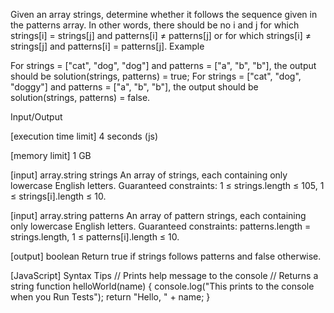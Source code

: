 Given an array strings, determine whether it follows the sequence given in the patterns array. In other words, there should be no i and j for which strings[i] = strings[j] and patterns[i] ≠ patterns[j] or for which strings[i] ≠ strings[j] and patterns[i] = patterns[j].
Example

For strings = ["cat", "dog", "dog"] and patterns = ["a", "b", "b"], the output should be
solution(strings, patterns) = true;
For strings = ["cat", "dog", "doggy"] and patterns = ["a", "b", "b"], the output should be
solution(strings, patterns) = false.

Input/Output


[execution time limit] 4 seconds (js)


[memory limit] 1 GB


[input] array.string strings
An array of strings, each containing only lowercase English letters.
Guaranteed constraints:
1 ≤ strings.length ≤ 105,
1 ≤ strings[i].length ≤ 10.


[input] array.string patterns
An array of pattern strings, each containing only lowercase English letters.
Guaranteed constraints:
patterns.length = strings.length,
1 ≤ patterns[i].length ≤ 10.


[output] boolean
Return true if strings follows patterns and false otherwise.


[JavaScript] Syntax Tips
// Prints help message to the console
// Returns a string
function helloWorld(name) {
    console.log("This prints to the console when you Run Tests");
    return "Hello, " + name;
}


